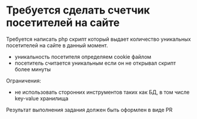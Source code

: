 # Требуется сделать счетчик посетителей на сайте

Требуется написать php скрипт который выдает количество уникальных
посетителей на сайте в данный момент.

- уникальность посетителя определяем cookie файлом
- посетитель считается уникальным если он не открывал скрипт более минуты

Ограничения:

- не использовать сторонних инструментов таких как БД, в том числе key-value хранилища

Результат выполнения задания должен быть оформлен в виде PR

